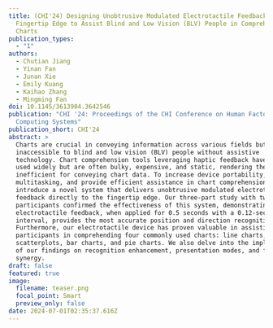 ```yaml
---
title: (CHI'24) Designing Unobtrusive Modulated Electrotactile Feedback on
  Fingertip Edge to Assist Blind and Low Vision (BLV) People in Comprehending
  Charts
publication_types:
  - "1"
authors:
  - Chutian Jiang
  - Yinan Fan
  - Junan Xie
  - Emily Kuang
  - Kaihao Zhang
  - Mingming Fan
doi: 10.1145/3613904.3642546
publication: "CHI '24: Proceedings of the CHI Conference on Human Factors in
  Computing Systems"
publication_short: CHI'24
abstract: >
  Charts are crucial in conveying information across various fields but are
  inaccessible to blind and low vision (BLV) people without assistive
  technology. Chart comprehension tools leveraging haptic feedback have been
  used widely but are often bulky, expensive, and static, rendering them
  inefficient for conveying chart data. To increase device portability, enable
  multitasking, and provide efficient assistance in chart comprehension, we
  introduce a novel system that delivers unobtrusive modulated electrotactile
  feedback directly to the fingertip edge. Our three-part study with twelve
  participants confirmed the effectiveness of this system, demonstrating that
  electrotactile feedback, when applied for 0.5 seconds with a 0.12-second
  interval, provides the most accurate position and direction recognition.
  Furthermore, our electrotactile device has proven valuable in assisting BLV
  participants in comprehending four commonly used charts: line charts,
  scatterplots, bar charts, and pie charts. We also delve into the implications
  of our findings on recognition enhancement, presentation modes, and function
  synergy.
draft: false
featured: true
image:
  filename: teaser.png
  focal_point: Smart
  preview_only: false
date: 2024-07-01T02:35:37.616Z
---
```

